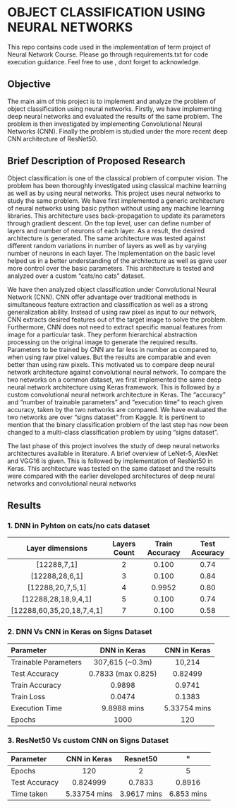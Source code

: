 # OBJECT CLASSIFICATION USING NEURAL NETWORKS
This repo contains code used in the implementation of term project of Neural Network Course. Please go through requirements.txt for code execution guidance. Feel free to use , dont forget to acknowledge.
 
 ## Objective 
The main aim of this project is to implement and analyze the problem of object classification using neural networks. Firstly, we have implementing deep neural networks and evaluated the results of the same problem. The problem is then investigated by implementing Convolutional Neural Networks (CNN). Finally the problem is studied under the more recent deep CNN architecture of ResNet50.
   

## Brief Description of Proposed Research
Object classification is one of the classical problem of computer vision. The problem has been thoroughly investigated using classical machine learning as well as by using neural networks. This project uses neural networks to study the same problem. We have first implemented a generic architecture of neural networks using basic python without using any machine learning libraries. This architecture uses back-propagation to update its parameters through gradient descent. On the top level,  user can define number of layers and number of neurons of each layer. As a result, the desired architecture is generated. The same architecture was tested against different random variations in number of layers as well as by varying number of neurons in each layer. The Implementation on the basic level helped us in a better understanding of the architecture as well as gave user more control over the basic parameters. This architecture is tested and analyzed over a custom “cats/no cats” dataset. 

We have then analyzed object classification under Convolutional Neural Network (CNN). CNN offer advantage over traditional methods in simultaneous feature extraction and classification as well as a strong generalization ability. Instead of using raw pixel as input to our network, CNN extracts desired features out of the target image to solve the problem. Furthermore, CNN does not need to extract specific manual features from image for a particular task. They perform hierarchical abstraction processing on the original image to generate the required results. Parameters to be trained by CNN are far less in number as compared to, when using raw pixel values. But the results are comparable and even better than using raw pixels. This motivated us to compare deep neural network architecture against convolutional neural network. To compare the two networks on a common dataset, we first implemented the same deep neural network architecture using Keras framework. This is followed by a custom convolutional neural network architecture in Keras. The “accuracy” and “number of trainable parameters” and “execution time” to reach given accuracy, taken by the two networks are compared. We have evaluated the two networks are over “signs dataset” from Kaggle. It is pertinent to mention that the binary classification problem of the last step has now been changed to a multi-class classification problem by using “signs dataset”.

The last phase of this project involves the study of deep neural networks architectures available in literature. A brief overview of LeNet-5, AlexNet and VGG16 is given. This is followed by implementation of ResNet50 in Keras. This architecture was tested on the same dataset and the results were compared with the earlier developed architectures of deep neural networks and convolutional neural networks

## Results

### 1. DNN in Pyhton on cats/no cats dataset
|  Layer dimensions | Layers Count | Train Accuracy  |Test Accuracy|
|     :---:      |     :---:      |     :---:      |     :---:      |
| [12288,7,1] | 2 | 0.100| 0.74 |
|   [12288,28,6,1] | 3| 0.100| 0.84 |
|   [12288,20,7,5,1] | 4| 0.9952| 0.80 |
|   [12288,28,18,9,4,1] | 5| 0.100| 0.74 |
|   [12288,60,35,20,18,7,4,1] | 7| 0.100| 0.58 |

### 2. DNN Vs CNN in Keras on Signs Dataset

|  Parameter | DNN in Keras | CNN in Keras  |
|     :---      |     :---:      |     :---:      |    
| Trainable Parameters | 307,615 (~0.3m) | 10,214| 
|   Test  Accuracy |  0.7833 (max 0.825) | 0.82499|
|   Train Accuracy |   0.9898 |  0.9741|
|   Train Loss |  0.0474 |  0.1383|
|   Execution Time |   9.8988  mins |  5.33754  mins|
|   Epochs |   1000 |  120|

### 3. ResNet50 Vs custom CNN on Signs Dataset

|  Parameter | CNN in Keras | Resnet50  |"|
|     :---      |     :---:      |     :---:      |     :---:      |
| Epochs | 120 | 2| 5 |
|   Test  Accuracy |  0.824999 | 0.7833| 0.8916 |
|   Time  taken |   5.33754  mins |  3.9617  mins| 6.853  mins  |
 

   
 


  



  
 



